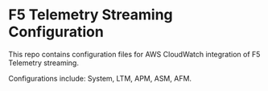 # F5 Telemetry Streaming Configuration 

This repo contains configuration files for AWS CloudWatch integration of F5 Telemetry streaming.

Configurations include: System, LTM, APM, ASM, AFM.
